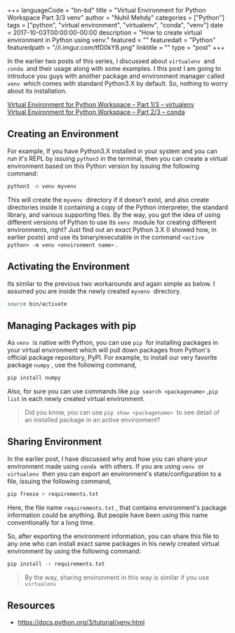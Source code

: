 +++
languageCode = "bn-bd"
title = "Virtual Environment for Python Workspace Part 3/3 venv"
author = "Nuhil Mehdy"
categories = ["Python"]
tags = ["python", "virtual environment", "virtualenv", "conda", "venv"]
date = 2017-10-03T00:00:00-00:00
description = "How to create virtual environment in Python using venv."
featured = ""
featuredalt = "Python"
featuredpath = "//i.imgur.com/tfD0kY8.png"
linktitle = ""
type = "post"
+++

In the earlier two posts of this series, I discussed about `virtualenv`  and `conda`  and their usage along with some examples. I this post I am going to introduce you guys with another package and environment manager called `venv`  which comes with standard Python3.X by default. So, nothing to worry about its installation.

[Virtual Environment for Python Workspace – Part 1/3 – virtualenv](/blog/virtual-environment-for-python-workspace-part-1-3-virtualenv/)  
[Virtual Environment for Python Workspace – Part 2/3 – conda](/blog/virtual-environment-for-python-workspace-part-2-3-conda/)

## Creating an Environment
For example, If you have Python3.X installed in your system and you can run it's REPL by issuing `python3` in the terminal, then you can create a virtual environment based on this Python version by issuing the following command:
```sh
python3 -m venv myvenv
```
This will create the `myvenv`  directory if it doesn’t exist, and also create directories inside it containing a copy of the Python interpreter, the standard library, and various supporting files. By the way, you got the idea of using different versions of Python to use its `venv`  module for creating different environments, right? Just find out an exact Python 3.X (I showed how, in earlier posts) and use its binary/executable in the command `<active python> -m venv <environment name>` .

## Activating the Environment
Its similar to the previous two workarounds and again simple as below. I assumed you are inside the newly created `myvenv`  directory.
```sh
source bin/activate
```
## Managing Packages with pip
As `venv`  is native with Python, you can use `pip`  for installing packages in your virtual environment which will pull down packages from Python's official package repository, PyPI. For example, to install our very favorite package `numpy` , use the following command,
```sh
pip install numpy
```
Also, for sure you can use commands like `pip search <packagename>` ,`pip list` in each newly created virtual environment.

> Did you know, you can use `pip show <packagename>`  to see detail of an installed package in an active environment?

## Sharing Environment
In the earlier post, I have discussed why and how you can share your environment made using `conda`  with others. If you are using `venv`  or `virtualenv`  then you can export an environment's state/configuration to a file, issuing the following command,
```sh
pip freeze > requirements.txt
```
Here, the file name `requirements.txt` , that contains environment's package information could be anything. But people have been using this name conventionally for a long time.

So, after exporting the environment information, you can share this file to any one who can install exact same packages in his newly created virtual environment by using the following command:
```sh
pip install -r requirements.txt
```

> By the way, sharing environment in this way is similar if you use `virtualenv`

## Resources

* https://docs.python.org/3/tutorial/venv.html
